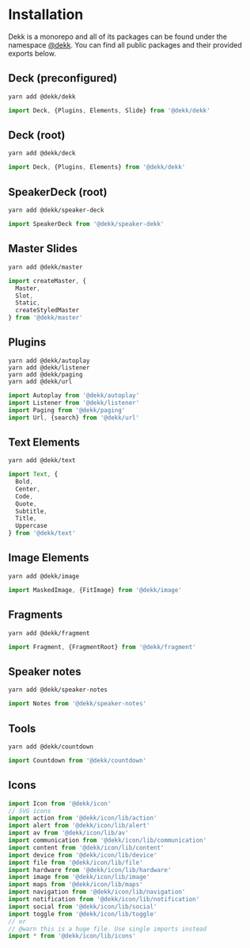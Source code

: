 # Installation

Dekk is a monorepo and all of its packages can be found under the namespace
[@dekk](https://www.npmjs.com/org/dekk).
You can find all public packages and their provided exports below.

## Deck (preconfigured)

```shell
yarn add @dekk/dekk
```

```jsx
import Deck, {Plugins, Elements, Slide} from '@dekk/dekk'
```

## Deck (root)

```shell
yarn add @dekk/deck
```

```jsx
import Deck, {Plugins, Elements} from '@dekk/dekk'
```

## SpeakerDeck (root)

```shell
yarn add @dekk/speaker-deck
```

```jsx
import SpeakerDeck from '@dekk/speaker-dekk'
```

## Master Slides

```shell
yarn add @dekk/master
```

```jsx
import createMaster, {
  Master,
  Slot,
  Static,
  createStyledMaster
} from '@dekk/master'
```

## Plugins

```shell
yarn add @dekk/autoplay
yarn add @dekk/listener
yarn add @dekk/paging
yarn add @dekk/url
```

```jsx
import Autoplay from '@dekk/autoplay'
import Listener from '@dekk/listener'
import Paging from '@dekk/paging'
import Url, {search} from '@dekk/url'
```

## Text Elements

```shell
yarn add @dekk/text
```

```jsx
import Text, {
  Bold,
  Center,
  Code,
  Quote,
  Subtitle,
  Title,
  Uppercase
} from '@dekk/text'
```

## Image Elements

```shell
yarn add @dekk/image
```

```jsx
import MaskedImage, {FitImage} from '@dekk/image'
```

## Fragments

```shell
yarn add @dekk/fragment
```

```jsx
import Fragment, {FragmentRoot} from '@dekk/fragment'
```

## Speaker notes

```shell
yarn add @dekk/speaker-notes
```

```jsx
import Notes from '@dekk/speaker-notes'
```


## Tools

```shell
yarn add @dekk/countdown
```

```jsx
import Countdown from '@dekk/countdown'
```

## Icons

```jsx
import Icon from '@dekk/icon'
// SVG icons
import action from '@dekk/icon/lib/action'
import alert from '@dekk/icon/lib/alert'
import av from '@dekk/icon/lib/av'
import communication from '@dekk/icon/lib/communication'
import content from '@dekk/icon/lib/content'
import device from '@dekk/icon/lib/device'
import file from '@dekk/icon/lib/file'
import hardware from '@dekk/icon/lib/hardware'
import image from '@dekk/icon/lib/image'
import maps from '@dekk/icon/lib/maps'
import navigation from '@dekk/icon/lib/navigation'
import notification from '@dekk/icon/lib/notification'
import social from '@dekk/icon/lib/social'
import toggle from '@dekk/icon/lib/toggle'
// or 
// @warn this is a huge file. Use single imports instead
import * from '@dekk/icon/lib/icons'
```
